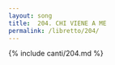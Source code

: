 ```yaml
---
layout: song
title:  204. CHI VIENE A ME
permalink: /libretto/204/
---
```

{% include canti/204.md %}   